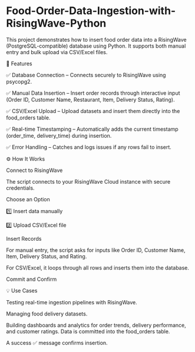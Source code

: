 # Food-Order-Data-Ingestion-with-RisingWave-Python

This project demonstrates how to insert food order data into a RisingWave (PostgreSQL-compatible) database using Python.
It supports both manual entry and bulk upload via CSV/Excel files.

🚀 Features

✅ Database Connection – Connects securely to RisingWave using psycopg2.

✅ Manual Data Insertion – Insert order records through interactive input (Order ID, Customer Name, Restaurant, Item, Delivery Status, Rating).

✅ CSV/Excel Upload – Upload datasets and insert them directly into the food_orders table.

✅ Real-time Timestamping – Automatically adds the current timestamp (order_time, delivery_time) during insertion.

✅ Error Handling – Catches and logs issues if any rows fail to insert.


⚙️ How It Works

Connect to RisingWave

The script connects to your RisingWave Cloud instance with secure credentials.

Choose an Option

1️⃣ Insert data manually

2️⃣ Upload CSV/Excel file

Insert Records

For manual entry, the script asks for inputs like Order ID, Customer Name, Item, Delivery Status, and Rating.

For CSV/Excel, it loops through all rows and inserts them into the database.

Commit and Confirm

💡 Use Cases

Testing real-time ingestion pipelines with RisingWave.

Managing food delivery datasets.

Building dashboards and analytics for order trends, delivery performance, and customer ratings.
Data is committed into the food_orders table.

A success ✅ message confirms insertion.
